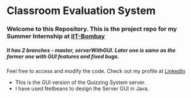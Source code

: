 Classroom Evaluation System
======================================

### Welcome to this Repository. This is the project repo for my Summer Internship at [IIT-Bombay](http://www.iitb.ac.in/)

##### It has 2 branches - master, serverWithGUI. Later one is same as the former one with GUI features and fixed bugs.

Feel free to access and modify the code. Check out my profile at [LinkedIn](https://www.linkedin.com/pub/vamshi-reddy/54/215/aa2)
* This is the GUI version of the Quizzing System server.
* I have used Netbeans to design the Server GUI in Java.
